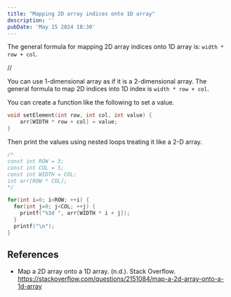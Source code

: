 ```yaml
---
title: "Mapping 2D array indices onto 1D array"
description: ''
pubDate: 'May 15 2024 18:30'
---
```


The general formula for mapping 2D array indices onto 1D array is: `width * row + col`.

//

You can use 1-dimensional array as if it is a 2-dimensional array. The general formula to map 2D indices into 1D index is `width * row + col`.

You can create a function like the following to set a value.
```c
void setElement(int row, int col, int value) {
	arr[WIDTH * row + col] = value;
}
```

Then print the values using nested loops treating it like a 2-D array.
```c
/*
const int ROW = 3;
const int COL = 5;
const int WIDTH = COL;
int arr[ROW * COL];
*/

for(int i=0; i<ROW; ++i) {
  for(int j=0; j<COL; ++j) {
    printf("%3d ", arr[WIDTH * i + j]);
  }
  printf("\n");
}
```


## References
- Map a 2D array onto a 1D array. (n.d.). Stack Overflow. https://stackoverflow.com/questions/2151084/map-a-2d-array-onto-a-1d-array